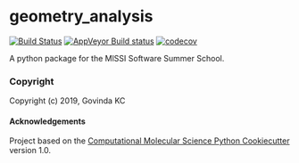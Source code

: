 geometry_analysis
==============================
[//]: # (Badges)
[![Build Status](https://travis-ci.org/Gvinkc/geometry_analysis.svg?branch=master)](https://travis-ci.org/Gvinkc/geometry_analysis)
[![AppVeyor Build status](https://ci.appveyor.com/api/projects/status/REPLACE_WITH_APPVEYOR_LINK/branch/master?svg=true)](https://ci.appveyor.com/project/REPLACE_WITH_OWNER_ACCOUNT/geometry_analysis/branch/master)
[![codecov](https://codecov.io/gh/REPLACE_WITH_OWNER_ACCOUNT/geometry_analysis/branch/master/graph/badge.svg)](https://codecov.io/gh/REPLACE_WITH_OWNER_ACCOUNT/geometry_analysis/branch/master)

A python package for the MlSSI Software Summer School.

### Copyright

Copyright (c) 2019, Govinda KC


#### Acknowledgements
 
Project based on the 
[Computational Molecular Science Python Cookiecutter](https://github.com/molssi/cookiecutter-cms) version 1.0.
